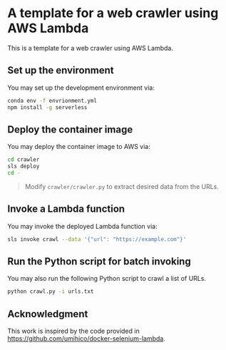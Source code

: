 # A template for a web crawler using AWS Lambda

This is a template for a web crawler using AWS Lambda.

## Set up the environment

You may set up the development environment via:

```bash
conda env -f envrionment.yml
npm install -g serverless
```

## Deploy the container image

You may deploy the container image to AWS via:

```bash
cd crawler
sls deploy
cd -
```

> Modify `crawler/crawler.py` to extract desired data from the URLs.

## Invoke a Lambda function

You may invoke the deployed Lambda function via:

```bash
sls invoke crawl --data '{"url": "https://example.com"}'
```

## Run the Python script for batch invoking

You may also run the following Python script to crawl a list of URLs.

```bash
python crawl.py -i urls.txt
```

## Acknowledgment

This work is inspired by the code provided in https://github.com/umihico/docker-selenium-lambda.
